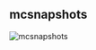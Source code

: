 ## mcsnapshots
![mcsnapshots](https://github.com/ImyvmCircle/mcsnapshots/workflows/Python%20application/badge.svg)
